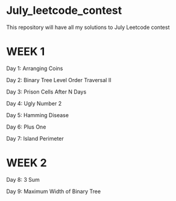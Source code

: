 # July_leetcode_contest
This repository will have all my solutions to July Leetcode contest

# WEEK 1

Day 1: Arranging Coins

Day 2: Binary Tree Level Order Traversal II

Day 3: Prison Cells After N Days

Day 4: Ugly Number 2

Day 5: Hamming Disease

Day 6: Plus One

Day 7: Island Perimeter

# WEEK 2

Day 8: 3 Sum

Day 9: Maximum Width of Binary Tree
